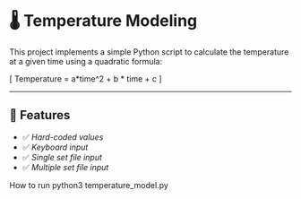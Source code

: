 # 🌡 Temperature Modeling

This project implements a simple Python script to calculate the temperature at a given time using a quadratic formula:

\[
Temperature = a*time^2 + b * time + c
\]

---

## 🚀 Features
- ✅ *Hard-coded values*
- ✅ *Keyboard input*
- ✅ *Single set file input*
- ✅ *Multiple set file input*

How to run
python3 temperature_model.py
